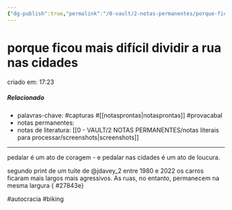 ```yaml
---
{"dg-publish":true,"permalink":"/0-vault/2-notas-permanentes/porque-ficou-mais-dificil-dividir-a-rua-nas-cidades/","tags":["permanente","capturas","provacabal","autocracia","biking"],"dgHomeLink":true,"dgShowLocalGraph":true,"dgShowFileTree":true,"dgEnableSearch":true,"noteIcon":""}
---
```


# porque ficou mais difícil dividir a rua nas cidades
criado em: 17:23

##### Relacionado
- palavras-chave: #capturas #[[notasprontas\|notasprontas]] #provacabal
- notas permanentes:
- notas de literatura: [[0 - VAULT/2 NOTAS PERMANENTES/notas literais para processar/screenshots\|screenshots]]


---


pedalar é um ato de coragem - e pedalar nas cidades é um ato de loucura.

segundo print de um tuíte de @jdavey_2 entre 1980 e 2022 os carros ficaram mais largos mais agressivos. As ruas, no entanto, permanecem na mesma largura
{ #27843e}


#autocracia
#biking